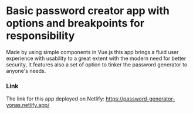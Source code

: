 # Basic password creator app with options and breakpoints for responsibility

Made by using simple components in Vue.js this app brings a fluid user experience with usability to a great extent with the modern need for better security, It features also a set of option to tinker the password generator to anyone's needs.

### Link
The link for this app deployed on Netlify: https://password-generator-yonas.netlify.app/
